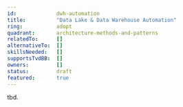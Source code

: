 ```yaml
---
id:				dwh-automation
title:      	"Data Lake & Data Warehouse Automation"
ring:       	adopt
quadrant:   	architecture-methods-and-patterns
relatedTo:		[]
alternativeTo:	[]
skillsNeeded:	[]
supportsTvdBB:	[]
owners:         [] 
status:			draft
featured:       true
---
```


tbd.
